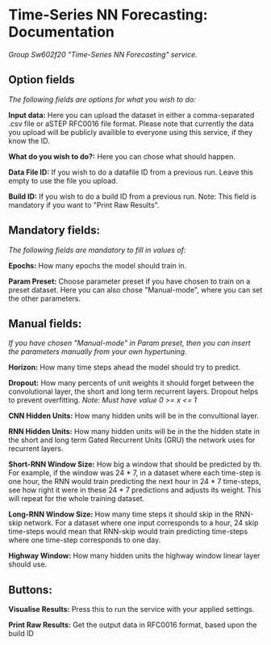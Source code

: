 # Time-Series NN Forecasting: Documentation
*Group Sw602f20 "Time-Series NN Forecasting" service.*

## Option fields
*The following fields are options for what you wish to do:*

**Input data:** Here you can upload the dataset in either a comma-separated .csv file or aSTEP RFC0016 file format. Please note that currently the data you upload will be publicly availible to everyone using this service, if they know the ID.

**What do you wish to do?:** Here you can chose what should happen.

**Data File ID:** If you wish to do a datafile ID from a previous run. Leave this empty to use the file you upload.

**Build ID:** If you wish to do a build ID from a previous run. Note: This field is mandatory if you want to "Print Raw Results".

## Mandatory fields:
*The following fields are mandatory to fill in values of:*

**Epochs:** How many epochs the model should train in.

**Param Preset:** Choose parameter preset if you have chosen to train on a preset dataset. Here you can also chose "Manual-mode", where you can set the other parameters.

## Manual fields:
*If you have chosen "Manual-mode" in Param preset, then you can insert the parameters manually from your own hypertuning.*

**Horizon:** How many time steps ahead the model should try to predict.

**Dropout:** How many percents of unit weights it should forget between the convolutional layer, the short and long term recurrent layers. Dropout helps to prevent overfitting. *Note: Must have value 0 >= x <= 1*

**CNN Hidden Units:** How many hidden units will be in the convultional layer.

**RNN Hidden Units:** How many hidden units will be in the the hidden state in the short and long term Gated Recurrent Units (GRU) the network uses for recurrent layers.

**Short-RNN Window Size:** How big a window that should be predicted by th. For example, if the window was 24 * 7, in a dataset where each time-step is one hour, the RNN would train predicting the next hour in 24 * 7 time-steps, see how right it were in these 24 * 7 predictions and adjusts its weight. This will repeat for the whole training dataset.  

**Long-RNN Window Size:** How many time steps it should skip in the RNN-skip network. For a dataset where one input corresponds to a hour, 24 skip time-steps would mean that RNN-skip would train predicting time-steps where one time-step corresponds to one day.

**Highway Window:** How many hidden units the highway window linear layer should use.

## Buttons:

**Visualise Results:** Press this to run the service with your applied settings. 

**Print Raw Results:** Get the output data in RFC0016 format, based upon the build ID
